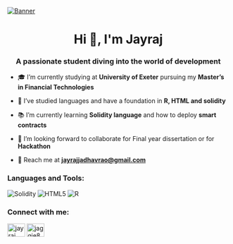 [![Banner](https://nftcalendar.io/storage/uploads/events/2021/10/o2LKUTFrf72YF3e6oHOWXQvEeSh0RijuoVGCKtHg.gif)](https://nftcalendar.io/storage/uploads/events/2021/10/o2LKUTFrf72YF3e6oHOWXQvEeSh0RijuoVGCKtHg.gif)




<h1 align="center">Hi 👋, I'm Jayraj</h1>
<h3 align="center">A passionate student diving into the world of development</h3>

- 🎓 I’m currently studying at **University of Exeter** pursuing my **Master’s in Financial Technologies**

- 🌱 I’ve studied languages and have a foundation in **R, HTML and solidity**

- 📚 I’m currently learning **Solidity language** and how to deploy **smart contracts**

- 🤝 I’m looking forward to collaborate for Final year dissertation or for **Hackathon**

- 📧  Reach me at **jayrajjadhavrao@gmail.com**

<h3 align="left">Languages and Tools:</h3>

![Solidity](https://img.shields.io/badge/Solidity-%23363636.svg?style=flat&logo=solidity&logoColor=white) ![HTML5](https://img.shields.io/badge/html5-%23E34F26.svg?style=flat&logo=html5&logoColor=white) ![R](https://img.shields.io/badge/r-%23276DC3.svg?style=flat&logo=r&logoColor=white)

<h3 align="left">Connect with me:</h3>
<p align="left">
<a href="https://linkedin.com/in/jayraj jadhavrao" target="blank"><img align="center" src="https://raw.githubusercontent.com/rahuldkjain/github-profile-readme-generator/master/src/images/icons/Social/linked-in-alt.svg" alt="jayraj jadhavrao" height="30" width="40" /></a>
<a href="https://discord.gg/jaggie8900" target="blank"><img align="center" src="https://raw.githubusercontent.com/rahuldkjain/github-profile-readme-generator/master/src/images/icons/Social/discord.svg" alt="jaggie8900" height="30" width="40" /></a>
</p>





<!-- Proudly created with GPRM ( https://gprm.itsvg.in ) -->
